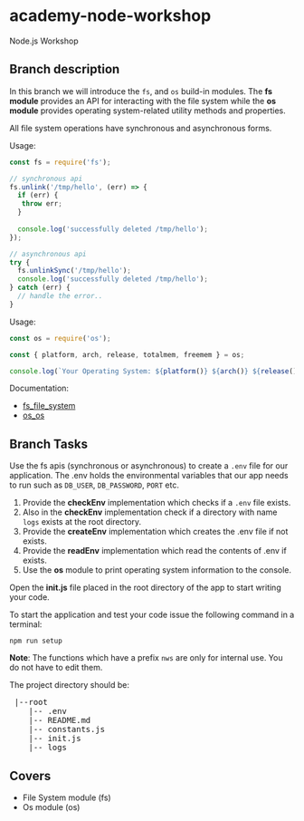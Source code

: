 # academy-node-workshop

Node.js Workshop

## Branch description

In this branch we will introduce the `fs`, and `os` build-in modules. The **fs module** provides an API for interacting with the file system while the **os module** provides operating system-related utility methods and properties.

All file system operations have synchronous and asynchronous forms.

Usage:

```js
const fs = require('fs');

// synchronous api
fs.unlink('/tmp/hello', (err) => {
  if (err) {
   throw err;
  }
  
  console.log('successfully deleted /tmp/hello');
});

// asynchronous api
try {
  fs.unlinkSync('/tmp/hello');
  console.log('successfully deleted /tmp/hello');
} catch (err) {
  // handle the error..
}
```

Usage:

```js
const os = require('os');

const { platform, arch, release, totalmem, freemem } = os;

console.log(`Your Operating System: ${platform()} ${arch()} ${release()}`);
```

Documentation:

- [fs_file_system](https://nodejs.org/dist/latest-v13.x/docs/api/fs.html#fs_file_system)
- [os_os](https://nodejs.org/api/os.html#os_os)

## Branch Tasks

Use the fs apis (synchronous or asynchronous) to create a `.env` file for our application. The .env holds the environmental variables that our app needs to run such as `DB_USER`, `DB_PASSWORD`, `PORT` etc.

1. Provide the **checkEnv** implementation which checks if a `.env` file exists.
2. Also in the **checkEnv** implementation check if a directory with name `logs` exists at the root directory.
3. Provide the **createEnv** implementation which creates the .env file if not exists.
4. Provide the **readEnv** implementation which read the contents of .env if exists.
5. Use the **os** module to print operating system information to the console.

Open the **init.js** file placed in the root directory of the app to start writing your code.

To start the application and test your code issue the following command in a terminal:

```
npm run setup
```

**Note**: The functions which have a prefix `nws` are only for internal use. You do not have to edit them.

The project directory should be:

 <pre>
 |--root
    |-- .env
    |-- README.md
    |-- constants.js
    |-- init.js
    |-- logs
</pre>

## Covers

- File System module (fs)
- Os module (os)
